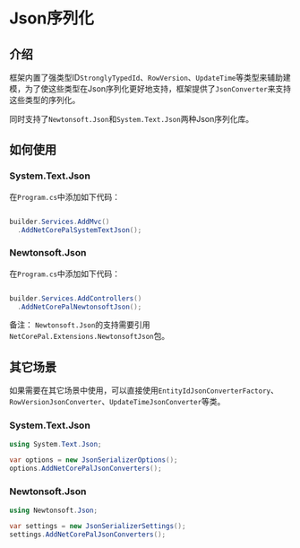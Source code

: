# Json序列化

## 介绍

框架内置了强类型ID`StronglyTypedId`、`RowVersion`、`UpdateTime`等类型来辅助建模，为了使这些类型在Json序列化更好地支持，框架提供了`JsonConverter`来支持这些类型的序列化。

同时支持了`Newtonsoft.Json`和`System.Text.Json`两种Json序列化库。

## 如何使用

### System.Text.Json

在`Program.cs`中添加如下代码：

```csharp

builder.Services.AddMvc()
  .AddNetCorePalSystemTextJson();

```

### Newtonsoft.Json




在`Program.cs`中添加如下代码：

```csharp

builder.Services.AddControllers()
  .AddNetCorePalNewtonsoftJson();

```

备注： `Newtonsoft.Json`的支持需要引用`NetCorePal.Extensions.NewtonsoftJson`包。


## 其它场景

如果需要在其它场景中使用，可以直接使用`EntityIdJsonConverterFactory`、`RowVersionJsonConverter`、`UpdateTimeJsonConverter`等类。

### System.Text.Json
```csharp
using System.Text.Json;

var options = new JsonSerializerOptions();
options.AddNetCorePalJsonConverters();
```

### Newtonsoft.Json
```csharp
using Newtonsoft.Json;

var settings = new JsonSerializerSettings();
settings.AddNetCorePalJsonConverters();
```